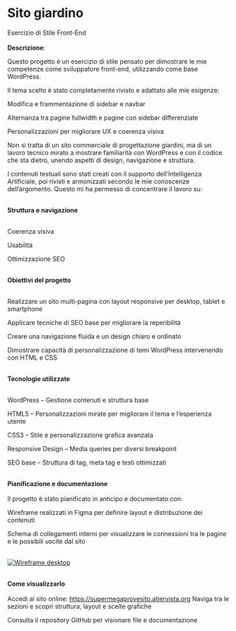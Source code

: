 # Sito giardino
Esercizio di Stile Front-End<br><br>
<b>Descrizione</b>:<br>

Questo progetto è un esercizio di stile pensato per dimostrare le mie competenze come sviluppatore front-end, utilizzando come base WordPress.

Il tema scelto è stato completamente rivisto e adattato alle mie esigenze:

Modifica e frammentazione di sidebar e navbar

Alternanza tra pagine fullwidth e pagine con sidebar differenziate

Personalizzazioni per migliorare UX e coerenza visiva

Non si tratta di un sito commerciale di progettazione giardini, ma di un lavoro tecnico mirato a mostrare familiarità con WordPress e con il codice che sta dietro, unendo aspetti di design, navigazione e struttura.

I contenuti testuali sono stati creati con il supporto dell’Intelligenza Artificiale, poi rivisti e armonizzati secondo le mie conoscenze dell’argomento. Questo mi ha permesso di concentrare il lavoro su:<br><br>

<b>Struttura e navigazione</b><br><br>

Coerenza visiva

Usabilità

Ottimizzazione SEO<br><br>

<b>Obiettivi del progetto</b><br><br>

Realizzare un sito multi-pagina con layout responsive per desktop, tablet e smartphone

Applicare tecniche di SEO base per migliorare la reperibilità

Creare una navigazione fluida e un design chiaro e ordinato

Dimostrare capacità di personalizzazione di temi WordPress intervenendo con HTML e CSS<br><br>

<b>Tecnologie utilizzate</b><br><br>

WordPress – Gestione contenuti e struttura base

HTML5 – Personalizzazioni mirate per migliorare il tema e l’esperienza utente

CSS3 – Stile e personalizzazione grafica avanzata

Responsive Design – Media queries per diversi breakpoint

SEO base – Struttura di tag, meta tag e testi ottimizzati<br><br>

<b>Pianificazione e documentazione</b><br><br>
Il progetto è stato pianificato in anticipo e documentato con:

Wireframe realizzati in Figma per definire layout e distribuzione dei contenuti

Schema di collegamenti interni per visualizzare le connessioni tra le pagine e le possibili uscite dal sito<br><br>

[![Wireframe desktop]([wireframeGiardino.png](https://github.com/simonesugliano/sito_giardino/blob/main/wireframe%20%26%20schema%20sito/wireframeGiardino.png))]([wireframeGiardino.png](https://github.com/simonesugliano/sito_giardino/blob/main/wireframe%20%26%20schema%20sito/wireframeGiardino.png))  <br><br>

<b>Come visualizzarlo</b><br><br>
Accedi al sito online: https://supermegaprovesito.altervista.org
Naviga tra le sezioni e scopri struttura, layout e scelte grafiche

Consulta il repository GitHub per visionare file e documentazione
